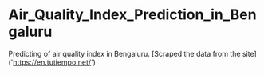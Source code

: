 # Air_Quality_Index_Prediction_in_Bengaluru
Predicting of air quality index in Bengaluru.
[Scraped the data from the site] ('https://en.tutiempo.net/')
